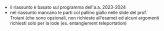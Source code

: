 - il riassunto è basato sul programma dell'a.a. 2023-2024
- nel riassunto mancano le parti col pallino giallo nelle slide del prof. Troiani (che sono opzionali, non richieste all'esame) ed alcuni argomenti richiesti solo per la lode (es. entanglement teleportation)